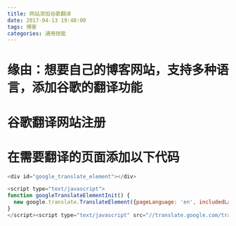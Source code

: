 ```yaml
---
title: 网站添加谷歌翻译
date: 2017-04-13 19:48:00
tags: 博客
categories: 通用技能
---
```


# 缘由：想要自己的博客网站，支持多种语言，添加谷歌的翻译功能

<!--more-->

# 谷歌翻译网站注册

# 在需要翻译的页面添加以下代码
```js
<div id="google_translate_element"></div>

<script type="text/javascript">
function googleTranslateElementInit() {
  new google.translate.TranslateElement({pageLanguage: 'en', includedLanguages: 'zh-CN', layout: google.translate.TranslateElement.FloatPosition.TOP_LEFT}, 'google_translate_element');
}
</script><script type="text/javascript" src="//translate.google.com/translate_a/element.js?cb=googleTranslateElementInit"></script>
```
